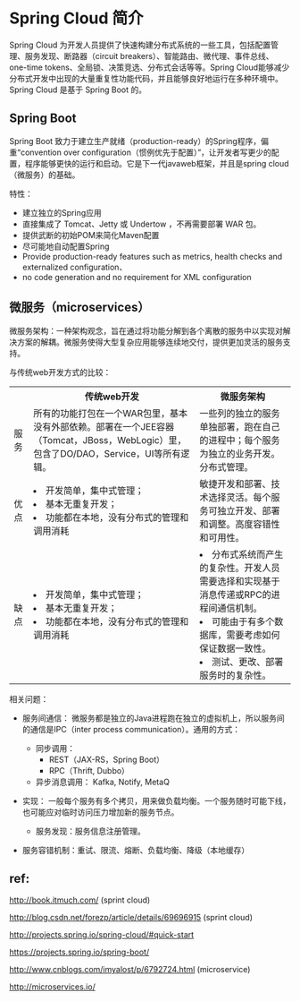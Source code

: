 
# Spring Cloud 简介

Spring Cloud 为开发人员提供了快速构建分布式系统的一些工具，包括配置管理、服务发现、断路器（circuit breakers）、智能路由、微代理、事件总线、one-time tokens、全局锁、决策竞选、分布式会话等等。Spring Cloud能够减少分布式开发中出现的大量重复性功能代码，并且能够良好地运行在多种环境中。Spring Cloud 是基于 Spring Boot 的。

## Spring Boot

Spring Boot 致力于建立生产就绪（production-ready）的Spring程序，偏重“convention over configuration（惯例优先于配置）”，让开发者写更少的配置，程序能够更快的运行和启动。它是下一代javaweb框架，并且是spring cloud（微服务）的基础。

特性：

- 建立独立的Spring应用
- 直接集成了 Tomcat、Jetty 或 Undertow ，不再需要部署 WAR 包。
- 提供武断的初始POM来简化Maven配置
- 尽可能地自动配置Spring
- Provide production-ready features such as metrics, health checks and externalized configuration、
- no code generation and no requirement for XML configuration

## 微服务（microservices）

微服务架构：一种架构观念，旨在通过将功能分解到各个离散的服务中以实现对解决方案的解耦。微服务使得大型复杂应用能够连续地交付，提供更加灵活的服务支持。

与传统web开发方式的比较：

<table>
<tr>
<th></th>  <th>传统web开发</th>  <th>微服务架构</th>
</tr>
<tr>
<td> 服务</td>
<td> 所有的功能打包在一个WAR包里，基本没有外部依赖。部署在一个JEE容器（Tomcat，JBoss，WebLogic）里，包含了DO/DAO，Service，UI等所有逻辑。</td>
<td> 一些列的独立的服务单独部署，跑在自己的进程中；每个服务为独立的业务开发。分布式管理。</td>
</tr>
<tr>
<td> 优点 </td>
<td>
<li> 开发简单，集中式管理；</li>
<li> 基本无重复开发；</li>
<li> 功能都在本地，没有分布式的管理和调用消耗</li>
</td>
<td> 敏捷开发和部署、技术选择灵活。每个服务可独立开发、部署和调整。高度容错性和可用性。</td>
</tr>
<tr>
<td> 缺点 </td>
<td>
<li> 开发简单，集中式管理；</li>
<li> 基本无重复开发；</li>
<li> 功能都在本地，没有分布式的管理和调用消耗</li>
</td>
<td>
<li> 分布式系统而产生的复杂性。开发人员需要选择和实现基于消息传递或RPC的进程间通信机制。</li>
<li> 可能由于有多个数据库，需要考虑如何保证数据一致性。</li>
<li> 测试、更改、部署服务时的复杂性。</li>
</td>
</tr>
</table>

相关问题：

- 服务间通信： 微服务都是独立的Java进程跑在独立的虚拟机上，所以服务间的通信是IPC（inter process communication）。通用的方式：
  - 同步调用：
    - REST（JAX-RS，Spring Boot）
    - RPC（Thrift, Dubbo）
  - 异步消息调用： Kafka, Notify, MetaQ


- 实现： 一般每个服务有多个拷贝，用来做负载均衡。一个服务随时可能下线，也可能应对临时访问压力增加新的服务节点。
  - 服务发现：服务信息注册管理。


- 服务容错机制：重试、限流、熔断、负载均衡、降级（本地缓存）


## ref:

http://book.itmuch.com/ (sprint cloud)

http://blog.csdn.net/forezp/article/details/69696915 (sprint cloud)

http://projects.spring.io/spring-cloud/#quick-start

https://projects.spring.io/spring-boot/

http://www.cnblogs.com/imyalost/p/6792724.html (microservice)

http://microservices.io/

</br></br>
